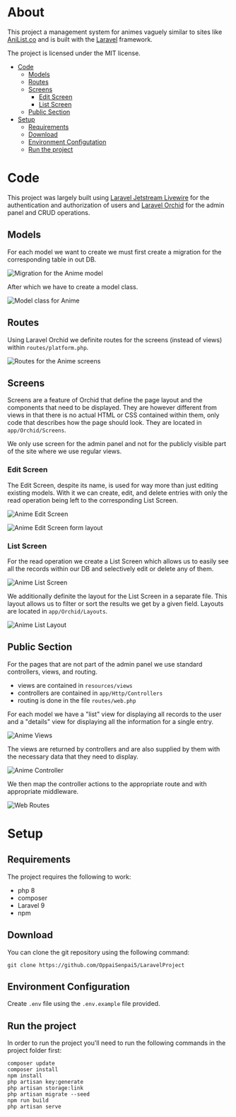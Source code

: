 # About
This project a management system for animes vaguely similar to sites like [AniList.co](https://anilist.co/) and is built with the [Laravel](https://laravel.com/) framework.

The project is licensed under the MIT license.

- [Code](#code)
	- [Models](#models)
	- [Routes](#routes)
	- [Screens](#screens)
		- [Edit Screen](#edit-screen)
		- [List Screen](#list-screen)
	- [Public Section](#public-section)
- [Setup](#setup)
	- [Requirements](#requirements)
	- [Download](#download)
	- [Environment Configutation](#environment-configuration)
	- [Run the project](#run-the-project)

# Code
This project was largely built using [Laravel Jetstream Livewire](https://jetstream.laravel.com/2.x/stacks/livewire.html) for the authentication and authorization of users and [Laravel Orchid](https://orchid.software/) for the admin panel and CRUD operations.

## Models
For each model we want to create we must first create a migration for the corresponding table in out DB.

![Migration for the Anime model](images/migration.PNG)

After which we have to create a model class.

![Model class for Anime](images/model.PNG)

## Routes
Using Laravel Orchid we definite routes for the screens (instead of views) within `routes/platform.php`.

![Routes for the Anime screens](images/screen_routes.PNG)

## Screens
Screens are a feature of Orchid that define the page layout and the components that need to be displayed. They are however different from views in that there is no actual HTML or CSS contained within them, only code that describes how the page should look. They are located in `app/Orchid/Screens`.

We only use screen for the admin panel and not for the publicly visible part of the site where we use regular views.

### Edit Screen
The Edit Screen, despite its name, is used for way more than just editing existing models. With it we can create, edit, and delete entries with only the read operation being left to the corresponding List Screen.

![Anime Edit Screen](images/anime_edit_screen1.PNG)

![Anime Edit Screen form layout](images/anime_edit_screen2.PNG)

### List Screen
For the read operation we create a List Screen which allows us to easily see all the records within our DB and selectively edit or delete any of them.

![Anime List Screen](images/anime_list_screen.PNG)

We additionally definite the layout for the List Screen in a separate file. This layout allows us to filter or sort the results we get by a given field. Layouts are located in `app/Orchid/Layouts`.

![Anime List Layout](images/list_layout.PNG)

## Public Section
For the pages that are not part of the admin panel we use standard controllers, views, and routing.
- views are contained in `resources/views`
- controllers are contained in `app/Http/Controllers`
- routing is done in the file `routes/web.php`

For each model we have a "list" view for displaying all records to the user and a "details" view for displaying all the information for a single entry.

![Anime Views](images/anime_views.PNG)

The views are returned by controllers and are also supplied by them with the necessary data that they need to display.

![Anime Controller](images/anime_controller.PNG)

We then map the controller actions to the appropriate route and with appropriate middleware.

![Web Routes](images/routes.PNG)
# Setup

## Requirements
The project requires the following to work:
- php 8
- composer
- Laravel 9
- npm
## Download
You can clone the git repository using the following command:
```
git clone https://github.com/OppaiSenpai5/LaravelProject
```

## Environment Configuration
Create `.env` file using the `.env.example` file provided.

## Run the project
In order to run the project you'll need to run the following commands in the project folder first:
```
composer update
composer install
npm install
php artisan key:generate
php artisan storage:link
php artisan migrate --seed
npm run build
php artisan serve
```
